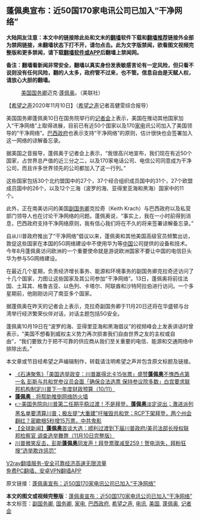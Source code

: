  <h2>蓬佩奥宣布：近50国170家电讯公司已加入“干净网络”</h2> <p class="notice"><b>大陆网友注意：本文中的链接除此处和文末的<a href="https://github.com/bannedbook/fanqiang" >翻墙</a>软件下载和<a href="https://github.com/killgcd/justmysocks/blob/master/README.md">翻墙推荐</a>链接外全部为禁网链接，未翻墙状态下打不开，请勿点击。此为文字版禁闻，欲看图文视频完整版和更多禁闻，请下载<a href="https://github.com/bannedbook/fanqiang">翻墙软件或APP</a>后翻墙上禁闻网。</p><p>备注：翻墙看新闻非常安全，翻墙以真实身份发表敏感言论有一定风险，但只看不说则没有任何风险，翻的人太多，政府管不过来，也不管。信息自由是天赋人权，请放心大胆的翻墙。</b></p>  <div class="entry"> <figure><figcaption><a href="https://www.bannedbook.org/bnews/tag/%e7%be%8e%e5%9b%bd/" class="st_tag internal_tag" rel="tag" title="标签 美国 下的日志">美国</a><a href="https://www.bannedbook.org/bnews/tag/%e5%9b%bd%e5%8a%a1%e5%8d%bf/" class="st_tag internal_tag" rel="tag" title="标签 国务卿 下的日志">国务卿</a>迈克·<a href="https://www.bannedbook.org/bnews/tag/%E8%93%AC%E4%BD%A9%E5%A5%A5/" class="st_tag internal_tag" rel="tag" title="标签 蓬佩奥 下的日志">蓬佩奥</a>。（美联社）</figcaption></figure> <p>【<span class='wp_keywordlink_affiliate'><a href="https://www.soundofhope.org" title="希望之声" target="_blank">希望之声</a></span>2020年11月10日】（<a href="https://www.bannedbook.org/bnews/tag/%e5%b8%8c%e6%9c%9b%e4%b9%8b%e5%a3%b0/" class="st_tag internal_tag" rel="tag" title="标签 希望之声 下的日志">希望之声</a>记者高健雯综合报导）</p> <p>美国国务卿蓬佩奥10日在国务院举行的<a href="https://www.bannedbook.org/bnews/tag/%e8%ae%b0%e8%80%85%e4%bc%9a/" class="st_tag internal_tag" rel="tag" title="标签 记者会 下的日志">记者会</a>上表示，美国在推动其他国家加入“干净网络”上取得进展，目前已有近50个国家以及170<a href="https://www.bannedbook.org/bnews/tag/%E5%AE%B6%E7%94%B5/" class="st_tag internal_tag" rel="tag" title="标签 家电 下的日志">家电</a>讯公司加入了美国领导的“干净网络”。<a href="https://www.bannedbook.org/bnews/tag/%E5%B7%B4%E8%A5%BF%E6%94%BF%E5%BA%9C/" class="st_tag internal_tag" rel="tag" title="标签 巴西政府 下的日志">巴西政府</a>也表示支持“干净网络”的原则，估计很快也会签署加入这一网络的谅解备忘录。</p> <p>据美国之音报导，蓬佩奥于记者会上表示，“我很高兴地宣布，我们现在有近50个国家，占世界总产值的近三分之二，以及170家电话公司、电信公司同意成为干净公司，而且许多世界领先的公司都加入了这一行列。”</p>  <p>这些国家包括30个北约盟国中的27个，37个经合组织成员国中的31个，27个欧盟成员国中的26个，以及12个三海（波罗的海、亚得里亚海和黑海）国家中的11个。</p> <p>此外，正在南美访问的美国<a href="https://www.bannedbook.org/bnews/tag/%E5%89%AF%E5%9B%BD%E5%8A%A1%E5%8D%BF/" class="st_tag internal_tag" rel="tag" title="标签 副国务卿 下的日志">副国务卿</a>克拉奇（Keith Krach）与巴西政府以及私营部门领导人也在讨论干净网络的问题。蓬佩奥说，“事实上，我在一小时前得到消息，巴西政府支持干净网络原则，我有信心我们将在不久的将来签署谅解备忘录。”</p> <p>自从川普政府推出了“干净网络”倡议以来，蓬佩奥和其他美国高级官员频繁出访，敦促这些国家在本国的5G网络建设中不使用华为等<span class='wp_keywordlink_affiliate'><a href="https://www.bannedbook.org/" title="中国" target="_blank">中国</a></span>公司提供的设备和技术。今年8月蓬佩奥访问欧洲的一个重要使命就是游说欧洲国家不要让中国的电信巨头华为参与5G网络建设。</p>  <p>在最近几个星期，负责经济增长事务、能源和环境事务的副国务卿克拉奇还访问了十几个国家，力图让这些国家及其公司参加“干净网络”。13日，蓬佩奥将前往法国、土耳其、格鲁吉亚、以色列、卡塔尔、阿联酋和沙特阿拉伯进行访问。一个多星期前，他刚刚访问了南亚多个国家。</p> <p>据蓬佩奥在昨天的记者会上表示，克拉奇副国务卿于11月20日还将在华盛顿与台湾举行经济繁荣伙伴对话，对话主题包括5G安全。</p> <p>蓬佩奥10月19日在“波罗的海、亚得里亚海和黑海倡议”的视频峰会上发表讲话时曾表示，“美国不想看到威权主义势力再次损害我们自由世界之友的主权或自由”，“我们要致力于把不可靠的供应商从我们至关重要的电信、能源和交通网络中排除出去。”</p>  <p>本文章或节目经希望之声编辑制作，转载请注明希望之声并包含原文标题及链接。</p> <ul class='op-related-articles' title='相关阅读'> <li><a href='https://www.bannedbook.org/bnews/bannedvideo/20201111/1429322.html' target='_blank'>《石涛聚焦》「美国选举政变：川普赢得北卡15张票」盛赞<b>蓬佩奥</b>不愧西点第一名 彭斯与共和党参议员会面「确保合法选票 保持参议院多数」白宫要求联邦机构制定川普下一年度财政预算（10/11）</a></li> <li><a href='https://www.bannedbook.org/bnews/bannedvideo/20201111/1429298.html' target='_blank'><b>蓬佩奥</b>﹕将帮助推倒网络防火墙</a></li> <li><a href='https://www.bannedbook.org/bnews/bannedvideo/20201111/1429294.html' target='_blank'>👉美国务院向川普第二任期平稳过渡！不是拜登，<b>蓬佩奥</b>淡定说出；激进派列黑名单要清算川普；极左提“大重建”吁摧毁共和党；RCP下架拜登，两个州会翻红？密歇根5秒增15万票，中共鬼影</a></li> <li><a href='https://www.bannedbook.org/bnews/bannedvideo/20201111/1429284.html' target='_blank'>【全球新闻】<b>蓬佩奥</b>首谈大选：顺利过渡到下届川普政府/美司法部长授权联邦检察官 调查选举舞弊（11月10日完整版）</a></li> <li><a href='https://www.bannedbook.org/bnews/bannedvideo/20201111/1429271.html' target='_blank'>川普微笑反击，彭斯<b>蓬佩奥</b>同发声！拜登票骤减至259！贺电消失，拜粉狂搜“选举欺诈惩罚”</a></li> </ul> <p class="texttj"> <a href="https://www.bannedbook.org/forum23/topic22702.html" target="_blank">V2ray翻墙服务-安全可靠经济高速无限流量</a><br/> <a href="https://github.com/bannedbook/fanqiang/wiki/%E7%A6%81%E9%97%BB%E7%BD%91%E5%AE%89%E5%8D%93%E7%BF%BB%E5%A2%99%E6%96%B0%E9%97%BBAPP" target="_blank">免费PC翻墙、安卓VPN翻墙APP</a></p><p>原文链接：<a class="src_link"  href="https://www.soundofhope.org/post/441580" target="_blank">蓬佩奥宣布：近50国170家电讯公司已加入“干净网络”</a></p><a name='sharetosocial'></a>       <div><b>本文的图文或视频完整版</b>：<a href='https://www.bannedbook.org/bnews/comments/20201111/1429354.html'>蓬佩奥宣布：近50国170家电讯公司已加入“干净网络”</a></div>  </div><!--END ENTRY--> <div class="postfooter"> <div>本文标签：<a href="https://www.bannedbook.org/bnews/tag/%E5%89%AF%E5%9B%BD%E5%8A%A1%E5%8D%BF/" rel="tag">副国务卿</a>, <a href="https://www.bannedbook.org/bnews/tag/%e5%9b%bd%e5%8a%a1%e5%8d%bf/" rel="tag">国务卿</a>, <a href="https://www.bannedbook.org/bnews/tag/%E5%AE%B6%E7%94%B5/" rel="tag">家电</a>, <a href="https://www.bannedbook.org/bnews/tag/%E5%B7%B4%E8%A5%BF%E6%94%BF%E5%BA%9C/" rel="tag">巴西政府</a>, <a href="https://www.bannedbook.org/bnews/tag/%e5%b8%8c%e6%9c%9b%e4%b9%8b%e5%a3%b0/" rel="tag">希望之声</a>, <a href="https://www.bannedbook.org/bnews/tag/%E7%94%B5%E8%AE%AF/" rel="tag">电讯</a>, <a href="https://www.bannedbook.org/bnews/tag/%e7%be%8e%e5%9b%bd/" rel="tag">美国</a>, <a href="https://www.bannedbook.org/bnews/tag/%E8%93%AC%E4%BD%A9%E5%A5%A5/" rel="tag">蓬佩奥</a>, <a href="https://www.bannedbook.org/bnews/tag/%e8%ae%b0%e8%80%85%e4%bc%9a/" rel="tag">记者会</a></div>  </div><!--END POSTFOOTER--> 